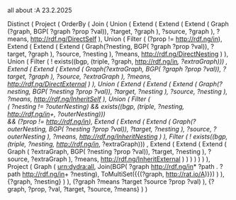 all about :A
23.2.2025

Distinct
    (   Project
        (   OrderBy
            (   Join
                (   Union
                    (   Extend
                        (   Extend
                            (   Extend
                                (   Graph
                                    (?graph, BGP( ?graph ?prop ?val)), 
                                    ?target, 
                                    ?graph
                                ),
                                ?source,
                                ?graph
                            ),
                            ?means,
                            <http://rdf.ng/DirectSelf>
                        ),
                        Union
                        (   Filter
                            (   (?prop != <http://rdf.ng/in>),
                                Extend
                                (   Extend
                                    (   Extend
                                        (   Graph(?nesting, BGP( ?graph ?prop ?val)),
                                            ?target,
                                            ?graph
                                        ),
                                        ?source,
                                        ?nesting
                                    ),
                                    ?means,
                                    <http://rdf.ng/DirectNesting>
                                )
                            ),
                            Union
                            (   Filter
                                (   ! exists((bgp, (triple, ?graph, <http://rdf.ng/in>*, ?extraGraph))) ,
                                    Extend
                                    (   Extend
                                        (   Extend
                                            (   Graph(?extraGraph, BGP( ?graph ?prop ?val)),
                                                ?target,
                                                ?graph
                                            ),
                                            ?source,
                                            ?extraGraph
                                        ),
                                        ?means,
                                        <http://rdf.ng/DirectExternal>
                                    )
                                ),
                                Union
                                (   Extend
                                    (   Extend
                                        (   Extend
                                            (   Graph(?nesting, BGP( ?nesting ?prop ?val)),
                                                ?target,
                                                ?nesting
                                            ),
                                            ?source,
                                            ?nesting
                                        ),
                                        ?means,
                                        <http://rdf.ng/InheritSelf>
                                    ),
                                    Union
                                    (   Filter
                                        (   
                                            (   ?nesting != ?outerNesting) 
                                                && exists((bgp, (triple, ?nesting, <http://rdf.ng/in>+, ?outerNesting)))  
                                                && (?prop != <http://rdf.ng/in>),
                                            Extend
                                            (   Extend
                                                (   Extend
                                                    (   Graph(?outerNesting, BGP( ?nesting ?prop ?val)),
                                                        ?target,
                                                        ?nesting
                                                    ),
                                                    ?source,
                                                    ?outerNesting
                                                ),
                                                ?means,
                                                <http://rdf.ng/InheritNesting>
                                            )
                                        ),
                                        Filter
                                        (   ! exists((bgp, (triple, ?nesting, <http://rdf.ng/in>*, ?extraGraph))) ,
                                            Extend
                                            (   Extend
                                                (   Extend
                                                    (   Graph
                                                        (   ?extraGraph, BGP( ?nesting ?prop ?val)),
                                                        ?target,
                                                        ?nesting
                                                    ),
                                                    ?source,
                                                    ?extraGraph
                                                ),
                                                ?means,
                                                <http://rdf.ng/InheritExternal>
                                            )
                                        )
                                    )
                                )
                            )
                        )
                    ),
                    Project
                    (   Graph
                        (   <urn:dydra:all>,
                            Join(BGP( ?graph <http://rdf.ng/in>* ?path . ?path <http://rdf.ng/in>+ ?nesting),
                            ToMultiSet({{(?graph, <http://rat.io/A>)}})
                            )
                        ),
                        {?graph, ?nesting}
                    )
                ), 
                (?graph ?means ?target ?source ?prop ?val)
            ),
            {?graph, ?prop, ?val, ?target, ?source, ?means}
        )
    )